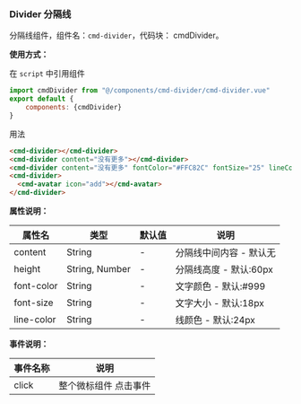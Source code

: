 ### Divider 分隔线

分隔线组件，组件名：``cmd-divider``，代码块： cmdDivider。

**使用方式：**

在 ``script`` 中引用组件 

```javascript
import cmdDivider from "@/components/cmd-divider/cmd-divider.vue"
export default {
    components: {cmdDivider}
}
```

用法

```html
<cmd-divider></cmd-divider>
<cmd-divider content="没有更多"></cmd-divider>
<cmd-divider content="没有更多" fontColor="#FFC82C" fontSize="25" lineColor="#78A4FA"></cmd-divider>
<cmd-divider>
  <cmd-avatar icon="add"></cmd-avatar>
</cmd-divider>
```

**属性说明：**

|属性名			|类型						|默认值	|说明										|
|---				|----						|---		|---										|
|content		|String					|-			|分隔线中间内容 - 默认无|
|height			|String, Number	|-			|分隔线高度 - 默认:60px	|
|font-color	|String					|-			|文字颜色 - 默认:#999		|
|font-size	|String					|-			|文字大小 - 默认:18px		|
|line-color	|String					|-			|线颜色 - 默认:24px			|

**事件说明：**

|事件名称	|说明									|
|---			|---									|
|click		|整个微标组件 点击事件|